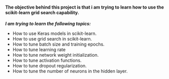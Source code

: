 #### The objective behind this project is that i am trying to learn how to use the scikit-learn grid search capability.

***I am trying to learn the following topics:***

* How to use Keras models in scikit-learn.
* How to use grid search in scikit-learn.
* How to tune batch size and training epochs.
* How to tune learning rate
* How to tune network weight initialization.
* How to tune activation functions.
* How to tune dropout regularization.
* How to tune the number of neurons in the hidden layer.
